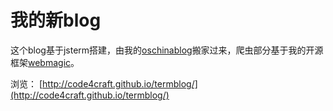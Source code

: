 我的新blog
=====
这个blog基于jsterm搭建，由我的[oschinablog](http://my.oschina.net/flashsword/blog)搬家过来，爬虫部分基于我的开源框架[webmagic](https://github.com/code4craft/webmagic)。

浏览：
[http://code4craft.github.io/termblog/](http://code4craft.github.io/termblog/)